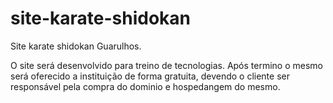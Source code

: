 # site-karate-shidokan
 Site karate shidokan Guarulhos.

 O site será desenvolvido para treino de tecnologias.
 Após termino o mesmo será oferecido a instituição de forma gratuita, devendo o cliente ser responsável pela compra do dominio e hospedangem do mesmo.
